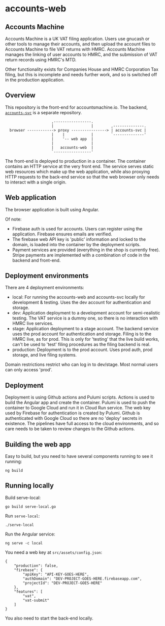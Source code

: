 
# accounts-web

## Accounts Machine

Accounts Machine is a UK VAT filing application.  Users use gnucash
or other tools to manage their accounts, and then upload the account
files to Accounts Machine to file VAT returns with HMRC.  Accounts
Machine manages the linking of user accounts to HMRC, and the submission
of VAT return records using HMRC's MTD.

Other functionality exists for Companies House and HMRC Corporation Tax
filing, but this is incomplete and needs further work, and so is
switched off in the production application.

## Overview

This repository is the front-end for accountsmachine.io.  The backend,
[`accounts-svc`](https://github.com/accountsmachine/accounts-svc)
is a separate repository.


```
                     ,-----------------.
                     |                 |        ,--------------.
  browser ------------> proxy ----------------> | accounts-svc |
                     |    |            |        `--------------'
                     |    '-- web app  |
                     |                 |
                     |   accounts-web  |
                     `-----------------'
```

The front-end is deployed to production in a container.  The container
contains an HTTP service at the very front end.  The service serves
static web resources which make up the web application, while also proxying
HTTP requests to the back-end service so that the web browser only needs to
interact with a single origin.

## Web application

The browser application is built using Angular.

Of note:
- Firebase auth is used for accounts.  Users can register using the
  application.  Firebase ensures emails are verified.
- The firebase web API key is 'public' information and locked to the domain,
  is loaded into the container by the deployment scripts.
- Payment services are provided (everything in the shop is currently free).
  Stripe payments are implemented with a combination of code in the backend
  and front-end.

## Deployment environments

There are 4 deployment environments:
- local: For running the accounts-web and accounts-svc locally
  for development & testing.  Uses the dev account for authentication and
  storage.
- dev: Application deployment to a development account for semi-realistic
  testing.  The VAT service is a dummy one, so there is no interaction with
  HMRC live services.
- stage: Application deployment to a stage account.  The backend service
  uses the prod account for authentication and storage.  Filing is to the
  HMRC live, as for prod.  This is only for 'testing' that the live build
  works, can't be used to 'test' filing procedures as the filing backend
  is real.
- production: Deployment is to the prod account.  Uses prod auth, prod
  storage, and live filing systems.

Domain restrictions restrict who can log in to dev/stage.  Most normal
users can only access 'prod'.

## Deployment

Deployment is using Github actions and Pulumi scripts.
Actions is used to build the Angular app and create the container.
Pulumi is used to push the container to Google Cloud and run it in
Cloud Run service.  The web key used by Firebase for authentication
is created by Pulumi.  Github is authenticated with Google Cloud so there
are no 'deploy' secrets in existence.  The pipelines have full access to
the cloud environments, and so care needs to be taken to review changes
to the Github actions.

## Building the web app

Easy to build, but you need to have several components running to
see it running:
```
ng build
```

## Running locally

Build serve-local:
```
go build serve-local.go
```

Run `serve-local`:
```
./serve-local
```

Run the Angular service:
```
ng serve -c local
```

You need a web key at `src/assets/config.json`:
```
{
    "production": false,
    "firebase": {
        "apiKey": "API-KEY-GOES-HERE",
        "authDomain": "DEV-PROJECT-GOES-HERE.firebaseapp.com",
        "projectId": "DEV-PROJECT-GOES-HERE"
    },
    "features": [
        "vat",
        "vat-submit"
    ]
}
```

You also need to start the back-end locally.


